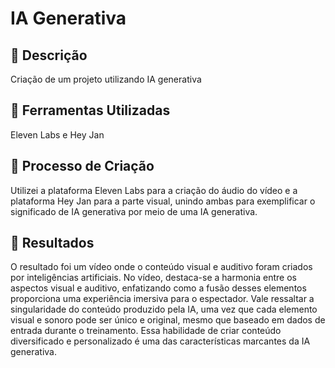 # IA Generativa

## 📒 Descrição
Criação de um projeto utilizando IA generativa

## 🤖 Ferramentas Utilizadas
Eleven Labs e Hey Jan

## 🧐 Processo de Criação
Utilizei a plataforma Eleven Labs para a criação do áudio do vídeo e a plataforma Hey Jan para a parte visual,
unindo ambas para exemplificar o significado de IA generativa por meio de uma IA generativa.

## 🚀 Resultados
O resultado foi  um vídeo onde o conteúdo visual e auditivo foram criados por inteligências artificiais.
No vídeo, destaca-se a harmonia entre os aspectos visual e auditivo, enfatizando como a fusão desses elementos proporciona uma experiência imersiva para o espectador. Vale ressaltar a singularidade do conteúdo produzido pela IA, uma vez que cada elemento visual e sonoro pode ser único e original, mesmo que baseado em dados de entrada durante o treinamento. Essa habilidade de criar conteúdo diversificado e personalizado é uma das características marcantes da IA generativa.
